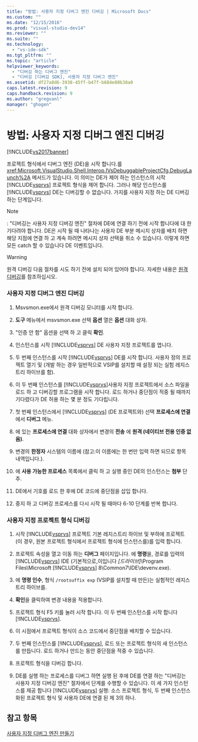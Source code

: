 ```yaml
---
title: "방법: 사용자 지정 디버그 엔진 디버깅 | Microsoft Docs"
ms.custom: ""
ms.date: "12/15/2016"
ms.prod: "visual-studio-dev14"
ms.reviewer: ""
ms.suite: ""
ms.technology: 
  - "vs-ide-sdk"
ms.tgt_pltfrm: ""
ms.topic: "article"
helpviewer_keywords: 
  - "디버깅 하는 디버그 엔진"
  - "디버깅 [디버깅 SDK], 사용자 지정 디버그 엔진"
ms.assetid: df27a8d6-3938-45ff-b47f-b684e80b38a0
caps.latest.revision: 9
caps.handback.revision: 9
ms.author: "gregvanl"
manager: "ghogen"
---
```

# 방법: 사용자 지정 디버그 엔진 디버깅
[!INCLUDE[vs2017banner](../../code-quality/includes/vs2017banner.md)]

프로젝트 형식에서 디버그 엔진 \(DE\)을 시작 합니다.를 <xref:Microsoft.VisualStudio.Shell.Interop.IVsDebuggableProjectCfg.DebugLaunch%2A> 메서드가 있습니다.  이 의미는 DE가 제어 하는 인스턴스의 시작 [!INCLUDE[vsprvs](../../code-quality/includes/vsprvs_md.md)] 프로젝트 형식을 제어 합니다.  그러나 해당 인스턴스를 [!INCLUDE[vsprvs](../../code-quality/includes/vsprvs_md.md)] DE는 디버깅할 수 없습니다.  가지를 사용자 지정 하는 DE 디버깅 하는 단계입니다.  
  
> [!NOTE]
>  : "디버깅는 사용자 지정 디버깅 엔진" 절차에 DE에 연결 하기 전에 시작 합니다에 대 한 기다려야 합니다.  DE은 시작 될 때 나타나는 사용자 DE 부분 메시지 상자를 배치 하면 해당 지점에 연결 하 고 계속 하려면 메시지 상자 선택을 취소 수 있습니다.  이렇게 하면 모든 catch 할 수 있습니다 DE 이벤트입니다.  
  
> [!WARNING]
>  원격 디버깅 다음 절차를 시도 하기 전에 설치 되어 있어야 합니다.  자세한 내용은 [원격 디버깅](../../debugger/remote-debugging.md)를 참조하십시오.  
  
### 사용자 지정 디버그 엔진 디버깅  
  
1.  Msvsmon.exe에서 원격 디버깅 모니터를 시작 합니다.  
  
2.  **도구** 메뉴에서 msvsmon.exe 선택  **옵션** 열은  **옵션** 대화 상자.  
  
3.  "인증 안 함" 옵션을 선택 하 고 클릭  **확인**.  
  
4.  인스턴스를 시작 [!INCLUDE[vsprvs](../../code-quality/includes/vsprvs_md.md)] DE 사용자 지정 프로젝트를 엽니다.  
  
5.  두 번째 인스턴스를 시작 [!INCLUDE[vsprvs](../../code-quality/includes/vsprvs_md.md)] DE를 시작 합니다. 사용자 정의 프로젝트 열기 및 \(개발 하는 경우 일반적으로 VSIP를 설치할 때 설정 되는 실험 레지스트리 하이브를 함\).  
  
6.  이 두 번째 인스턴스를 [!INCLUDE[vsprvs](../../code-quality/includes/vsprvs_md.md)]사용자 지정 프로젝트에서 소스 파일을 로드 하 고 디버깅할 프로그램을 시작 합니다.  로드 하거나 중단점이 적중 될 때까지 기다렸다가 DE 허용 하는 몇 분 정도 기다립니다.  
  
7.  첫 번째 인스턴스에서 [!INCLUDE[vsprvs](../../code-quality/includes/vsprvs_md.md)] \(DE 프로젝트와\) 선택  **프로세스에 연결** 에서  **디버그** 메뉴.  
  
8.  에 있는  **프로세스에 연결** 대화 상자에서 변경의  **전송** 에  **원격 \(네이티브 전용 인증 없음\)**.  
  
9. 변경의  **한정자** 시스템의 이름에 \(참고:이 이름에는 한 번만 입력 하면 되므로 항목 내역입니다.\).  
  
10. 에  **사용 가능한 프로세스** 목록에서 클릭 하 고 실행 중인 DE의 인스턴스는  **첨부** 단추.  
  
11. DE에서 기호를 로드 한 후에 DE 코드에 중단점을 삽입 합니다.  
  
12. 중지 하 고 디버깅 프로세스를 다시 시작 될 때마다 6\-10 단계를 반복 합니다.  
  
### 사용자 지정 프로젝트 형식 디버깅  
  
1.  시작 [!INCLUDE[vsprvs](../../code-quality/includes/vsprvs_md.md)] 프로젝트 기본 레지스트리 하이브 및 부하에 프로젝트 \(이 경우, 원본 프로젝트 형식에서 프로젝트 형식에 인스턴스를\)를 입력 합니다.  
  
2.  프로젝트 속성을 열고 이동 하는  **디버그** 페이지입니다.  에  **명령**을, 경로를 입력의 [!INCLUDE[vsprvs](../../code-quality/includes/vsprvs_md.md)] IDE \(기본적으로,이입니다  *\[드라이브\]*\\Program Files\\Microsoft [!INCLUDE[vsprvs](../../code-quality/includes/vsprvs_md.md)] 8\\Common7\\IDE\\devenv.exe\).  
  
3.  에  **명령 인수**, 형식  `/rootsuffix exp` \(VSIP를 설치할 때 만든\)는 실험적인 레지스트리 하이브를.  
  
4.  **확인**을 클릭하여 변경 내용을 적용합니다.  
  
5.  프로젝트 형식 F5 키를 눌러 시작 합니다.  이 두 번째 인스턴스를 시작 합니다 [!INCLUDE[vsprvs](../../code-quality/includes/vsprvs_md.md)].  
  
6.  이 시점에서 프로젝트 형식이 소스 코드에서 중단점을 배치할 수 있습니다.  
  
7.  두 번째 인스턴스를 [!INCLUDE[vsprvs](../../code-quality/includes/vsprvs_md.md)], 로드 또는 프로젝트 형식의 새 인스턴스를 만듭니다.  로드 하거나 만드는 동안 중단점을 적중 수 있습니다.  
  
8.  프로젝트 형식을 디버깅 합니다.  
  
9. DE를 실행 하는 프로세스를 디버그 하면 실행 된 후에 DE를 연결 하는 "디버깅는 사용자 지정 디버깅 엔진" 절차에서 단계를 수행할 수 있습니다.  이 세 가지 인스턴스를 제공 합니다 [!INCLUDE[vsprvs](../../code-quality/includes/vsprvs_md.md)] 실행: 소스 프로젝트 형식, 두 번째 인스턴스화된 프로젝트 형식 및 사용자 DE에 연결 된 제 3의 하나.  
  
## 참고 항목  
 [사용자 지정 디버그 엔진 만들기](../../extensibility/debugger/creating-a-custom-debug-engine.md)